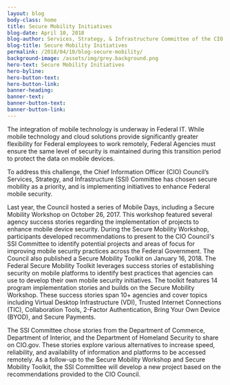 ```yaml
---
layout: blog
body-class: home
title: Secure Mobility Initiatives
blog-date: April 10, 2018
blog-author: Services, Strategy, & Infrastructure Committee of the CIO Council
blog-title: Secure Mobility Initiatives
permalink: /2018/04/10/blog-secure-mobility/
background-image: /assets/img/grey.background.png
hero-text: Secure Mobility Initiatives
hero-byline:
hero-button-text: 
hero-button-link: 
banner-heading: 
banner-text: 
banner-button-text: 
banner-button-link: 
---
```


The integration of mobile technology is underway in Federal IT. While mobile technology and cloud
solutions provide significantly greater flexibility for Federal employees to work remotely, Federal
Agencies must ensure the same level of security is maintained during this transition period to protect
the data on mobile devices.

To address this challenge, the Chief Information Officer (CIO) Council’s Services, Strategy, and
Infrastructure (SSI) Committee has chosen secure mobility as a priority, and is implementing initiatives
to enhance Federal mobile security.

Last year, the Council hosted a series of Mobile Days, including a Secure Mobility Workshop on October
26, 2017. This workshop featured several agency success stories regarding the implementation of
projects to enhance mobile device security. During the Secure Mobility Workshop, participants
developed recommendations to present to the CIO Council's SSI Committee to identify potential projects
and areas of focus for improving mobile security practices across the Federal Government.
The Council also published a Secure Mobility Toolkit on January 16, 2018. The Federal Secure Mobility
Toolkit leverages success stories of establishing security on mobile platforms to identify best practices
that agencies can use to develop their own mobile security initiatives. The toolkit features 14 program
implementation stories and builds on the Secure Mobility Workshop. These success stories span 10+
agencies and cover topics including Virtual Desktop Infrastructure (VDI), Trusted Internet Connections
(TIC), Collaboration Tools, 2-Factor Authentication, Bring Your Own Device (BYOD), and Secure
Payments.

The SSI Committee chose stories from the Department of Commerce, Department of Interior, and the
Department of Homeland Security to share on CIO.gov. These stories explore various alternatives to
increase speed, reliability, and availability of information and platforms to be accessed remotely.
As a follow-up to the Secure Mobility Workshop and Secure Mobility Toolkit, the SSI Committee will
develop a new project based on the recommendations provided to the CIO Council.
